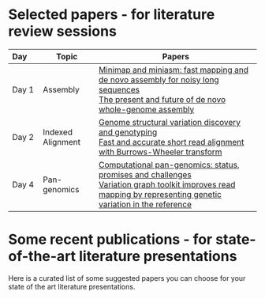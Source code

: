 # Selected papers - for literature review sessions 

| Day&emsp;| Topic | Papers | 
|------|-----------------------------|--|
| Day 1 | Assembly           | [Minimap and miniasm: fast mapping and de novo assembly for noisy long sequences][1] <br> [The present and future of de novo whole-genome assembly][2] |
| Day 2 | Indexed Alignment  | [Genome structural variation discovery and genotyping][3] <br> [Fast and accurate short read alignment with Burrows-Wheeler transform][4] |
| Day 4 | Pan-genomics       | [Computational pan-genomics: status, promises and challenges][5] <br> [Variation graph toolkit improves read mapping by representing genetic variation in the reference][6] |

# Some recent publications - for state-of-the-art literature presentations
Here is a curated list of some suggested papers you can choose for your state of the art literature presentations. 
### 

[1]: https://academic.oup.com/bioinformatics/article/32/14/2103/1742895
[2]: https://www.ncbi.nlm.nih.gov/pubmed/27742661
[3]: https://www.ncbi.nlm.nih.gov/pmc/articles/PMC4108431/pdf/nihms-605372.pdf
[4]: https://www.ncbi.nlm.nih.gov/pubmed/19451168
[5]: https://www.ncbi.nlm.nih.gov/pubmed/27769991
[6]: https://www.ncbi.nlm.nih.gov/pubmed/30125266
